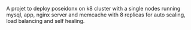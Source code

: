 A projet to deploy poseidonx on k8 cluster with a single nodes running mysql, app, nginx server and memcache with 8 replicas for auto scaling, load balancing and self healing.